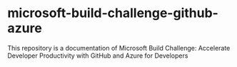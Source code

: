 # microsoft-build-challenge-github-azure
This repository is a documentation of Microsoft Build Challenge: Accelerate Developer Productivity with GitHub and Azure for Developers
